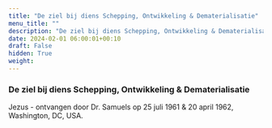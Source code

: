 ```yaml
---
title: "De ziel bij diens Schepping, Ontwikkeling & Dematerialisatie"
menu_title: ""
description: "De ziel bij diens Schepping, Ontwikkeling & Dematerialisatie"
date: 2024-02-01 06:00:01+00:10
draft: False
hidden: True
weight:
---
```

### De ziel bij diens Schepping, Ontwikkeling & Dematerialisatie

Jezus - ontvangen door Dr. Samuels op 25 juli 1961 & 20 april 1962, Washington, DC, USA.
